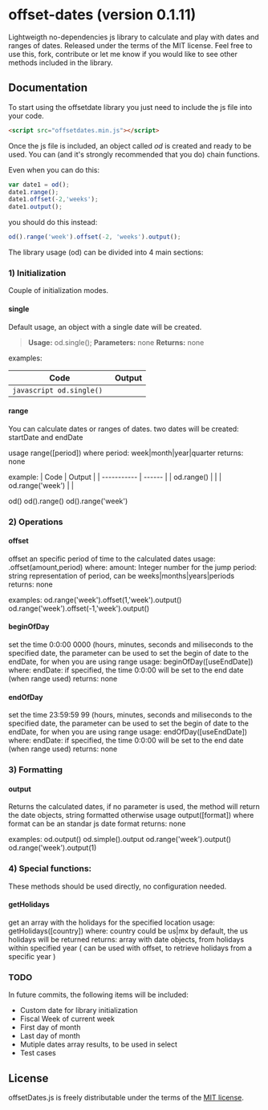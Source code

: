 # offset-dates (version 0.1.11)
Lightweigth no-dependencies js library to calculate and play with dates and ranges of dates.
Released under the terms of the MIT license. Feel free to use this, fork, contribute or let me know if you would like to see other methods included in the library.

## Documentation

To start using the offsetdate library you just need to include the js file into your code.

```html
<script src="offsetdates.min.js"></script>
```

Once the js file is included, an object called *od* is created and ready to be used.
You can (and it's strongly recommended that you do) chain functions.

Even when you can do this:

```javascript
var date1 = od();
date1.range();
date1.offset(-2,'weeks');
date1.output();
```

you should do this instead:

```javascript
od().range('week').offset(-2, 'weeks').output();
```

The library usage (od) can be divided into 4 main sections:

### 1) Initialization

Couple of initialization modes.

#### single
Default usage, an object with a single date will be created.

> **Usage:** od.single();
> **Parameters:** none
> **Returns:** none

examples:

| Code        | Output |
| ----------- | ------ |
| ```javascript od.single() ``` |        |

#### range
You can calculate dates or ranges of dates. two dates will be created: startDate and endDate

usage range([period])
where
    period: week|month|year|quarter
returns: none

example:
| Code        | Output |
| ----------- | ------ |
| od.range()  |        |
| od.range('week') |        |

od()
od().range()
od().range('week')

### 2) Operations

#### offset
offset an specific period of time to the calculated dates
usage: .offset(amount,period)
where:
    amount: Integer number for the jump
    period: string representation of period, can be weeks|months|years|periods
returns: none

examples:
od.range('week').offset(1,'week').output()
od.range('week').offset(-1,'week').output()

#### beginOfDay
set the time 0:0:00 0000 (hours, minutes, seconds and miliseconds to the specified date, the parameter can be used to set the begin of date to the endDate, for when you are using range
usage: beginOfDay([useEndDate])
where:
    endDate: if specified, the time 0:0:00 will be set to the end date (when range used)
returns: none

#### endOfDay
set the time 23:59:59 99 (hours, minutes, seconds and miliseconds to the specified date, the parameter can be used to set the begin of date to the endDate, for when you are using range
usage: endOfDay([useEndDate])
where:
    endDate: if specified, the time 0:0:00 will be set to the end date (when range used)
returns: none

### 3) Formatting
#### output
Returns the calculated dates, if no parameter is used, the method will return the date objects, string formatted otherwise
usage output([format])
where
    format can be an standar js date format 
returns: none

examples:
od.output()
od.simple().output
od.range('week').output()
od.range('week').output(1)

### 4) Special functions:
These methods should be used directly, no configuration needed.

#### getHolidays
get an array with the holidays for the specified location
usage: getHolidays([country])
where:
    country could be us|mx
by default, the us holidays will be returned
returns: array with date objects, from holidays within specified year
( can be used with offset, to retrieve holidays from a specific year )

### TODO
In future commits, the following items will be included:
* Custom date for library initialization
* Fiscal Week of current week
* First day of month
* Last day of month
* Mutiple dates array results, to be used in select
* Test cases

## License

offsetDates.js is freely distributable under the terms of the [MIT license](https://github.com).